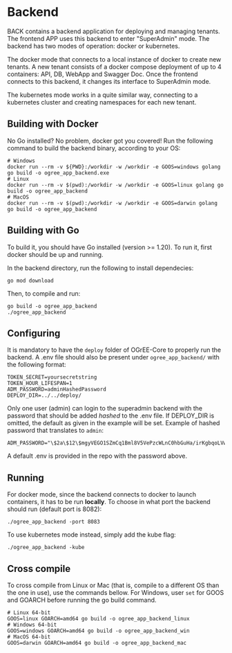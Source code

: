 # Backend
BACK contains a backend application for deploying and managing tenants. The frontend APP uses this backend to enter "SuperAdmin" mode. The backend has two modes of operation: docker or kubernetes. 

The docker mode that connects to a local instance of docker to create new tenants. A new tenant consists of a docker compose deployment of up to 4 containers: API, DB, WebApp and Swagger Doc. Once the frontend connects to this backend, it changes its interface to SuperAdmin mode.  

The kubernetes mode works in a quite similar way, connecting to a kubernetes cluster and creating namespaces for each new tenant.

## Building with Docker
No Go installed? No problem, docker got you covered! Run the following command to build the backend binary, according to your OS:
```console
# Windows 
docker run --rm -v ${PWD}:/workdir -w /workdir -e GOOS=windows golang go build -o ogree_app_backend.exe
# Linux 
docker run --rm -v $(pwd):/workdir -w /workdir -e GOOS=linux golang go build -o ogree_app_backend
# MacOS 
docker run --rm -v $(pwd):/workdir -w /workdir -e GOOS=darwin golang go build -o ogree_app_backend
```

## Building with Go
To build it, you should have Go installed (version >= 1.20). To run it, first docker should be up and running.

In the backend directory, run the following to install dependecies:
```console
go mod download
```

Then, to compile and run:
```console
go build -o ogree_app_backend
./ogree_app_backend
```

## Configuring
It is mandatory to have the `deploy` folder of OGrEE-Core to properly run the backend. A .env file should also be present under `ogree_app_backend/` with the following format:
```
TOKEN_SECRET=yoursecretstring
TOKEN_HOUR_LIFESPAN=1
ADM_PASSWORD=adminHashedPassword
DEPLOY_DIR=../../deploy/
```

Only one user (admin) can login to the superadmin backend with the password that should be added *hashed* to the .env file. If DEPLOY_DIR is omitted, the default as given in the example will be set. Example of hashed password that translates to `admin`:
```
ADM_PASSWORD="\$2a\$12\$mgyVEGO1SZmCq1Bml8V5VePzcWLnC0hbGuHa/irKgbqoLVwEL6Vb2"
```

A default .env is provided in the repo with the password above.

## Running
For docker mode, since the backend connects to docker to launch containers, it has to be run **locally**. To choose in what port the backend should run (default port is 8082):
```
./ogree_app_backend -port 8083
```

To use kubernetes mode instead, simply add the kube flag:
```
./ogree_app_backend -kube
```

## Cross compile
To cross compile from Linux or Mac (that is, compile to a different OS than the one in use), use the commands bellow. For Windows, user `set` for GOOS and GOARCH before running the go build command.
```console
# Linux 64-bit
GOOS=linux GOARCH=amd64 go build -o ogree_app_backend_linux
# Windows 64-bit
GOOS=windows GOARCH=amd64 go build -o ogree_app_backend_win
# MacOS 64-bit
GOOS=darwin GOARCH=amd64 go build -o ogree_app_backend_mac
```

